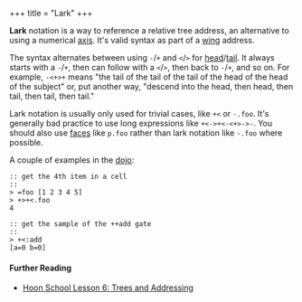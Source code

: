 +++
title = "Lark"
+++

**Lark** notation is a way to reference a relative tree address, an alternative to using a numerical [axis](/glossary/axis). It's valid syntax as part of a [wing](/glossary/wing) address.

The syntax alternates between using `-`/`+` and `<`/`>` for [head](/glossary/head)/[tail](/glossary/tail). It always starts with a `-`/`+`, then can follow with a `<`/`>`, then back to `-`/`+`, and so on. For example, `-<+>+` means "the tail of the tail of the tail of the head of the head of the subject" or, put another way, "descend into the head, then head, then tail, then tail, then tail."

Lark notation is usually only used for trivial cases, like `+<` or `-.foo`. It's generally bad practice to use long expressions like `+<->+<-<+>->-`. You should also use [faces](/glossary/face) like `p.foo` rather than lark notation like `-.foo` where possible.

A couple of examples in the [dojo](/glossary/dojo):

```
:: get the 4th item in a cell
::
> =foo [1 2 3 4 5]
> +>+<.foo
4

:: get the sample of the ++add gate
::
> +<:add
[a=0 b=0]
```

#### Further Reading

- [Hoon School Lesson 6: Trees and Addressing](/courses/hoon-school/G-trees)
